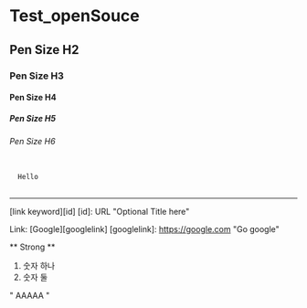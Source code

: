 # Test_openSouce
## Pen Size H2
### Pen Size H3
#### Pen Size H4
##### Pen Size H5
###### Pen Size H6

<pre>
<code>
  Hello
</code>
</pre>
<HR />

[link keyword][id]
[id]: URL "Optional Title here"

Link: [Google][googlelink]
[googlelink]: https://google.com "Go google"


** Strong **

1. 숫자 하나
2. 숫자 둘

"
AAAAA
"
